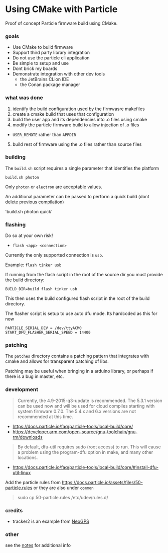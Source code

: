 Using CMake with Particle
===

Proof of concept Particle firmware build using CMake.

### goals

- Use CMake to build firmware
- Support third party library integration
- Do not use the particle cli application
- Be simple to setup and use
- Dont brick my boards
- Demonstrate integration with other dev tools
  - the JetBrains CLion IDE
  - the Conan package manager

### what was done

1. identify the build configuration used by the firmwasre makefiles
2. create a cmake build that uses that configuration
3. build the user app and its dependencies into .o files using cmake
4. modify the particle firmware build to allow injection of .o files
  - `USER_REMOTE` rather than `APPDIR`
5. build rest of firmware using the .o files rather than source files

### building

The `build.sh` script requires a single parameter that identifies the platform

`build.sh photon`

Only `photon` or `electron` are acceptable values.

An additional parameter can be passed to perform a quick build (dont delete previous compilation)

'build.sh photon quick'

### flashing

Do so at your own risk!

- `flash <app> <connection>`

Currently the only supported connection is `usb`.

Example: `flash tinker usb`

If running from the flash script in the root of the source dir you must provide the build directory:

`BUILD_DIR=build flash tinker usb`

This then uses the build configured flash script in the root of the build directory.

The flasher script is setup to use auto dfu mode.  Its hardcoded as this for now

```
PARTICLE_SERIAL_DEV = /dev/ttyACM0
START_DFU_FLASHER_SERIAL_SPEED = 14400
```

### patching

The `patches` directory contains a patching pattern that integrates with cmake and allows for transparent patching of libs.

Patching may be useful when bringing in a arduino library, or perhaps if there is a bug in master, etc.

### development

> Currently, the 4.9-2015-q3-update is recommended. The 5.3.1 version can be used now and will be used for cloud compiles starting with system firmware 0.7.0. The 5.4.x and 6.x versions are not recommended at this time.

- https://docs.particle.io/faq/particle-tools/local-build/core/
- https://developer.arm.com/open-source/gnu-toolchain/gnu-rm/downloads

> By default, dfu-util requires sudo (root access) to run. This will cause a problem using the program-dfu option in make, and many other locations.

- https://docs.particle.io/faq/particle-tools/local-build/core/#install-dfu-util-linux

Add the particle rules from https://docs.particle.io/assets/files/50-particle.rules or they are also under `common`

> sudo cp 50-particle.rules /etc/udev/rules.d/

### credits

- tracker2 is an example from [NeoGPS](https://github.com/SlashDevin/NeoGPS)

### other

see the [notes](notes.md) for additional info
